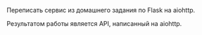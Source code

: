 Переписать сервис из домашнего задания по Flask на aiohttp.

Результатом работы является API, написанный на aiohttp.
